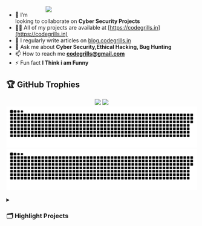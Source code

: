 
<img align="right" width="400" src="https://lanyard.kyrie25.me/api/1070262933206077520">

- 👯 I’m looking to collaborate on **Cyber Security Projects**
- 👨‍💻 All of my projects are available at [https://codegrills.in](https://codegrills.in)
- 📝 I regularly write articles on [blog.codegrills.in](blog.codegrills.in)
- 💬 Ask me about **Cyber Security,Ethical Hacking, Bug Hunting**
- 📫 How to reach me **codegrills@gmail.com**
- ⚡ Fun fact **I Think i am Funny**

## 🏆 GitHub Trophies
<p align="center" dir="auto">
  <img height="180" src="https://github-readme-stats.vercel.app/api?username=ineblouis&show_icons=true&theme=discord" />
  <img height="180" src="https://github-profile-trophy.vercel.app/?username=zhenye-na&theme=discord&column=4" />
  <a target="_blank" rel="noopener noreferrer" href="https://github.com/mikyll/mikyll/blob/output/github-contribution-grid-snake.svg#gh-light-mode-only"><img alt="Snake   animation" src="https://github.com/mikyll/mikyll/raw/output/github-contribution-grid-snake.svg#gh-light-mode-only" style="max-width: 100%;"></a>
  <a target="_blank" rel="noopener noreferrer" href="https://github.com/mikyll/mikyll/blob/output/github-contribution-grid-snake-dark.svg#gh-dark-mode-only"><img           alt="Snake animation" src="https://github.com/mikyll/mikyll/raw/output/github-contribution-grid-snake-dark.svg#gh-dark-mode-only" style="max-width: 100%;"></a>
</p>


<details>
 <summary><h3>🗂️ Highlight Projects</h3></summary>
